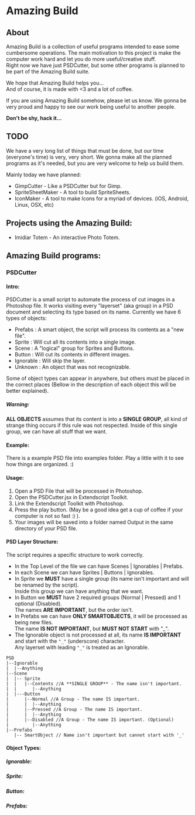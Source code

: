 # Amazing Build

## About
Amazing Build is a collection of useful programs intended to ease some cumbersome operations.
The main motivation to this project is make the computer work hard and 
let you do more useful/creative stuff.  
Right now we have just PSDCutter, but some other programs is planned to be part of
the Amazing Build suite.

We hope that Amazing Build helps you...  
And of course, it is made with <3 and a lot of coffee.

If you are using Amazing Build somehow, please let us know. We gonna be very 
proud and happy to see our work being useful to another people.  

**Don't be shy, hack it...**

## TODO
We have a very long list of things that must be done, but our time (everyone's time) 
is very, very short. We gonna make all the planned programs as it's needed, but you
are very welcome to help us build them.

Mainly today we have planned:

* GimpCutter - Like a PSDCutter but for Gimp.
* SpriteSheetMaker - A tool to build SpriteSheets. 
* IconMaker - A tool to make Icons for a myriad of devices. (iOS, Android, Linux, OSX, etc)

 
## Projects using the Amazing Build:
* Imidiar Totem - An interactive Photo Totem.


## Amazing Build programs:
### PSDCutter
#### Intro:
PSDCutter is a small script to automate the process of cut images in a Photoshop file.
It works visiting every "layerset" (aka group) in a PSD document and selecting its type
based on its name.
Currently we have 6 types of objects:
* Prefabs   : A smart object, the script will process its contents as a "new file".
* Sprite    : Will cut all its contents into a single image.
* Scene     : A "logical" group for Sprites and Buttons.
* Button    : Will cut its contents in different images.
* Ignorable : Will skip the layer.
* Unknown   : An object that was not recognizable.

Some of object types can appear in anywhere, but others must be placed in the
correct places  (Bellow in the description of each object this will be better explained).

##### Warning:
**ALL OBJECTS** assumes that its content is into a **SINGLE GROUP**, all kind
of strange thing occurs if this rule was not respected. Inside of this single
group, we can have all stuff that we want.

#### Example:
There is a example PSD file into examples folder. Play a little with it
to see how things are organized. :)

#### Usage:
1. Open a PSD File that will be processed in Photoshop.
2. Open the PSDCutter.jsx in Extendscript Toolkit.
3. Link the Extendscript Toolkit with Photoshop.
4. Press the play button. (May be a good idea get a cup of coffee if your
computer is not so fast :) ).
5. Your images will be saved into a folder named Output in the same directory
of your PSD file.

#### PSD Layer Structure:
The script requires a specific structure to work correctly.

* In the Top Level of the file we can have Scenes | Ignorables | Prefabs.  
* In each Scene we can have Sprites | Buttons | Ignorables.  
* In Sprite we **MUST** have a single group (its name isn't important and will be
renamed by the script).  
Inside this group we can have anything that we want.  
* In Button we **MUST** have 2 required groups (Normal | Pressed) and 1 optional
(Disabled).  
The names **ARE IMPORTANT**, but the order isn't.  
* In Prefabs we can have **ONLY SMARTOBJECTS**, it will be processed as being new
files.  
The name **IS NOT IMPORTANT**, but **MUST NOT START** with "_".  
* The Ignorable object is not processed at all, its name **IS IMPORTANT** and
start with the ```"_"``` (underscore) character.  
Any layerset with leading
```"_"``` is treated as an Ignorable.


```
PSD
|--Ignorable
|  |--Anything
|--Scene
|  |-- Sprite
|  |   |--Contents //A **SINGLE GROUP** - The name isn't important.
|  |      |--Anything
|  |---Button
|      |--Normal //A Group - The name IS important.
|      |  |--Anything
|      |--Pressed //A Group - The name IS important.
|      |  |--Anything
|      |--Disabled //A Group - The name IS important. (Optional)
|         |--Anything
|--Prefabs
   |-- SmartObject // Name isn't important but cannot start with '_'
```

#### Object Types:
##### Ignorable:
##### Sprite:
##### Button:
##### Prefabs:
